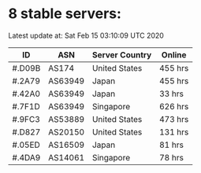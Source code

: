 # 8 stable servers:

Latest update at: Sat Feb 15 03:10:09 UTC 2020

| ID | ASN | Server Country | Online |
| -- | --- | -------------- | ------ |
| #.D09B | AS174 | United States | 455 hrs |
| #.2A79 | AS63949 | Japan | 455 hrs |
| #.42A0 | AS63949 | Japan | 33 hrs |
| #.7F1D | AS63949 | Singapore | 626 hrs |
| #.9FC3 | AS53889 | United States | 473 hrs |
| #.D827 | AS20150 | United States | 131 hrs |
| #.05ED | AS16509 | Japan | 81 hrs |
| #.4DA9 | AS14061 | Singapore | 78 hrs |

